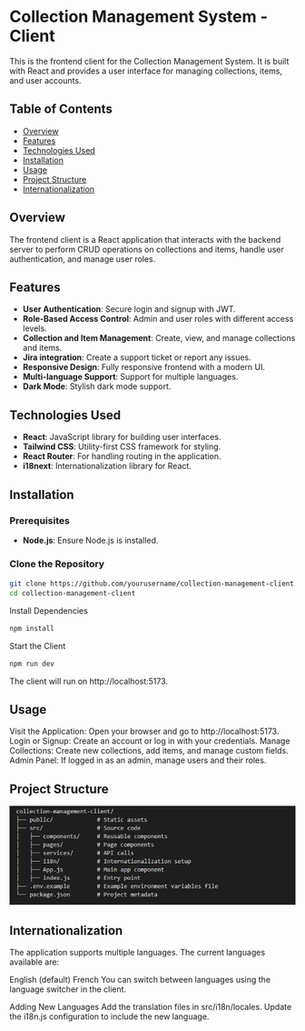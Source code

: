 # Collection Management System - Client

This is the frontend client for the Collection Management System. It is built with React and provides a user interface for managing collections, items, and user accounts.

## Table of Contents

- [Overview](#overview)
- [Features](#features)
- [Technologies Used](#technologies-used)
- [Installation](#installation)
- [Usage](#usage)
- [Project Structure](#project-structure)
- [Internationalization](#internationalization)

## Overview

The frontend client is a React application that interacts with the backend server to perform CRUD operations on collections and items, handle user authentication, and manage user roles.

## Features

- **User Authentication**: Secure login and signup with JWT.
- **Role-Based Access Control**: Admin and user roles with different access levels.
- **Collection and Item Management**: Create, view, and manage collections and items.
- **Jira integration**: Create a support ticket or report any issues.
- **Responsive Design**: Fully responsive frontend with a modern UI.
- **Multi-language Support**: Support for multiple languages.
- **Dark Mode**: Stylish dark mode support.


## Technologies Used

- **React**: JavaScript library for building user interfaces.
- **Tailwind CSS**: Utility-first CSS framework for styling.
- **React Router**: For handling routing in the application.
- **i18next**: Internationalization library for React.

## Installation

### Prerequisites

- **Node.js**: Ensure Node.js is installed.

### Clone the Repository

```bash
git clone https://github.com/yourusername/collection-management-client.git
cd collection-management-client
```

Install Dependencies

```bash
npm install
```

Start the Client

```bash
npm run dev
```

The client will run on http://localhost:5173.

## Usage

Visit the Application: Open your browser and go to http://localhost:5173.
Login or Signup: Create an account or log in with your credentials.
Manage Collections: Create new collections, add items, and manage custom fields.
Admin Panel: If logged in as an admin, manage users and their roles.

## Project Structure

![Project Structure](./public/ps.PNG?raw=true "Project Structure")

## Internationalization

The application supports multiple languages. The current languages available are:

English (default)
French
You can switch between languages using the language switcher in the client.

Adding New Languages
Add the translation files in src/i18n/locales.
Update the i18n.js configuration to include the new language.
